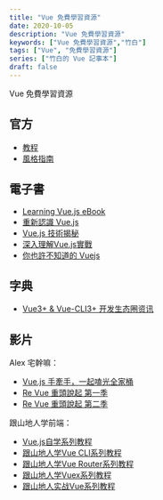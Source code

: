 ```yaml
---
title: "Vue 免費學習資源"
date: 2020-10-05
description: "Vue 免費學習資源"
keywords: ["Vue 免費學習資源","竹白"]
tags: ["Vue", "免費學習資源"]
series: ["竹白的 Vue 記事本"]
draft: false
---
```


Vue 免費學習資源

<!--more-->

## 官方
- [教程](https://cn.vuejs.org/v2/guide/)
- [風格指南](https://cn.vuejs.org/v2/style-guide/)

## 電子書

- [Learning Vue.js eBook](https://riptutorial.com/zh-TW/ebook/vue-js)
- [重新認識 Vue.js](https://book.vue.tw/)
- [Vue.js 技術揭秘](https://ustbhuangyi.github.io/vue-analysis/)
- [深入理解Vue.js實戰](https://godbasin.github.io/vue-ebook/)
- [你也許不知道的 Vuejs](https://yugasun.github.io/You-May-Not-Know-Vuejs/art/)


## 字典
- [Vue3+ & Vue-CLI3+ 开发生态圈资讯](https://github.com/vue3/vue3-News)

## 影片

Alex 宅幹嘛：
- [Vue.js 手牽手，一起嗑光全家桶](https://www.youtube.com/playlist?list=PLEfh-m_KG4dYor8h4Hi2lqKJ0xqNTFh16)
- [Re Vue 重頭說起 第一季](https://www.youtube.com/playlist?list=PLEfh-m_KG4dapPjoPvWX0c8JCK6-mIvGr)
- [Re Vue 重頭說起 第二季](https://www.youtube.com/playlist?list=PLEfh-m_KG4daEhioHKZqrkGXAedXIQ2Cn)

跟山地人学前端：
- [Vue.js自学系列教程](https://www.youtube.com/playlist?list=PLA0YHwTjkRztTc6n9EYtzoQIR9xcoAi5g)
- [跟山地人学Vue CLI系列教程](https://www.youtube.com/playlist?list=PLA0YHwTjkRzsY4QNLfj-c2n0Lkjgy8TSM)
- [跟山地人学Vue Router系列教程](https://www.youtube.com/playlist?list=PLA0YHwTjkRzvmTJGiCBI-Mo1qO5r1a_rx)
- [跟山地人学Vuex系列教程](https://www.youtube.com/playlist?list=PLA0YHwTjkRzv_GLlDVswJ1DVHhBUCGXHD)
- [跟山地人实战Vue系列教程](https://www.youtube.com/playlist?list=PLA0YHwTjkRzvxYH9BRxDmjqumLGxw3CIe)
